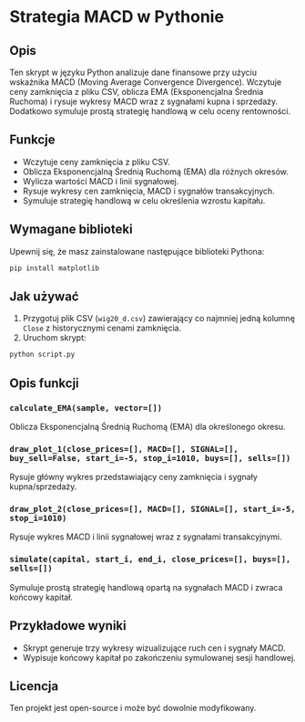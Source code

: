 # Strategia MACD w Pythonie

## Opis
Ten skrypt w języku Python analizuje dane finansowe przy użyciu wskaźnika MACD (Moving Average Convergence Divergence). Wczytuje ceny zamknięcia z pliku CSV, oblicza EMA (Eksponencjalna Średnia Ruchoma) i rysuje wykresy MACD wraz z sygnałami kupna i sprzedaży. Dodatkowo symuluje prostą strategię handlową w celu oceny rentowności.

## Funkcje
- Wczytuje ceny zamknięcia z pliku CSV.
- Oblicza Eksponencjalną Średnią Ruchomą (EMA) dla różnych okresów.
- Wylicza wartości MACD i linii sygnałowej.
- Rysuje wykresy cen zamknięcia, MACD i sygnałów transakcyjnych.
- Symuluje strategię handlową w celu określenia wzrostu kapitału.

## Wymagane biblioteki
Upewnij się, że masz zainstalowane następujące biblioteki Pythona:

```bash
pip install matplotlib
```

## Jak używać
1. Przygotuj plik CSV (`wig20_d.csv`) zawierający co najmniej jedną kolumnę `Close` z historycznymi cenami zamknięcia.
2. Uruchom skrypt:

```bash
python script.py
```

## Opis funkcji
### `calculate_EMA(sample, vector=[])`
Oblicza Eksponencjalną Średnią Ruchomą (EMA) dla określonego okresu.

### `draw_plot_1(close_prices=[], MACD=[], SIGNAL=[], buy_sell=False, start_i=-5, stop_i=1010, buys=[], sells=[])`
Rysuje główny wykres przedstawiający ceny zamknięcia i sygnały kupna/sprzedaży.

### `draw_plot_2(close_prices=[], MACD=[], SIGNAL=[], start_i=-5, stop_i=1010)`
Rysuje wykres MACD i linii sygnałowej wraz z sygnałami transakcyjnymi.

### `simulate(capital, start_i, end_i, close_prices=[], buys=[], sells=[])`
Symuluje prostą strategię handlową opartą na sygnałach MACD i zwraca końcowy kapitał.

## Przykładowe wyniki
- Skrypt generuje trzy wykresy wizualizujące ruch cen i sygnały MACD.
- Wypisuje końcowy kapitał po zakończeniu symulowanej sesji handlowej.

## Licencja
Ten projekt jest open-source i może być dowolnie modyfikowany.

